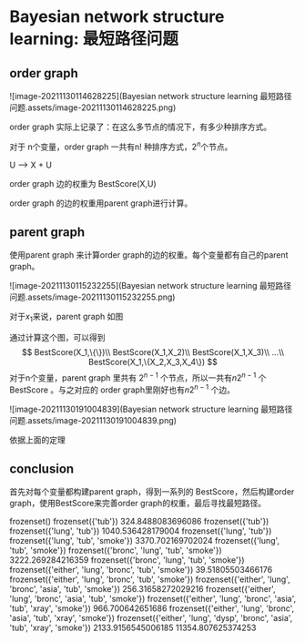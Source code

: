 # Bayesian network structure learning: 最短路径问题

## order graph

![image-20211130114628225](Bayesian network structure learning 最短路径问题.assets/image-20211130114628225.png)

order graph 实际上记录了：在这么多节点的情况下，有多少种排序方式。

对于 n个变量，order graph 一共有n! 种排序方式，$2^n$个节点。

U --> X + U

order graph 边的权重为 BestScore(X,U)

order graph 的边的权重用parent graph进行计算。

## parent graph

使用parent graph 来计算order graph的边的权重。每个变量都有自己的parent graph。

![image-20211130115232255](Bayesian network structure learning 最短路径问题.assets/image-20211130115232255.png)

对于$x_1$来说，parent graph 如图

通过计算这个图，可以得到
$$
BestScore(X_1,\{\})\\
BestScore(X_1,X_2)\\
BestScore(X_1,X_3)\\
...\\
BestScore(X_1,\{X_2,X_3,X_4\})
$$
对于n个变量，parent graph 里共有 $2^{n-1}$ 个节点，所以一共有$n 2^{n-1}$ 个 BestScore 。与之对应的 order graph里刚好也有$n 2^{n-1}$ 个边。

![image-20211130191004839](Bayesian network structure learning 最短路径问题.assets/image-20211130191004839.png)

依据上面的定理

## conclusion 

首先对每个变量都构建parent graph，得到一系列的 BestScore，然后构建order graph，使用BestScore来完善order graph的权重，最后寻找最短路径。

frozenset() frozenset({'tub'}) 324.8488083696086
frozenset({'tub'}) frozenset({'lung', 'tub'}) 1040.536428179004
frozenset({'lung', 'tub'}) frozenset({'lung', 'tub', 'smoke'}) 3370.702169702024
frozenset({'lung', 'tub', 'smoke'}) frozenset({'bronc', 'lung', 'tub', 'smoke'}) 3222.269284216359
frozenset({'bronc', 'lung', 'tub', 'smoke'}) frozenset({'either', 'lung', 'bronc', 'tub', 'smoke'}) 39.51805503466176
frozenset({'either', 'lung', 'bronc', 'tub', 'smoke'}) frozenset({'either', 'lung', 'bronc', 'asia', 'tub', 'smoke'}) 256.31658272029216
frozenset({'either', 'lung', 'bronc', 'asia', 'tub', 'smoke'}) frozenset({'either', 'lung', 'bronc', 'asia', 'tub', 'xray', 'smoke'}) 966.700642651686
frozenset({'either', 'lung', 'bronc', 'asia', 'tub', 'xray', 'smoke'}) frozenset({'either', 'lung', 'dysp', 'bronc', 'asia', 'tub', 'xray', 'smoke'}) 2133.9156545006185
11354.807625374253